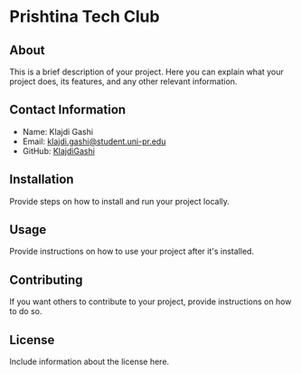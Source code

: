 # Prishtina Tech Club

## About

This is a brief description of your project. Here you can explain what your project does, its features, and any other relevant information.

## Contact Information

- Name: Klajdi Gashi
- Email: klajdi.gashi@student.uni-pr.edu
- GitHub: [KlajdiGashi](https://github.com/KlajdiGashi)

## Installation

Provide steps on how to install and run your project locally.

## Usage

Provide instructions on how to use your project after it's installed.

## Contributing

If you want others to contribute to your project, provide instructions on how to do so.

## License

Include information about the license here.